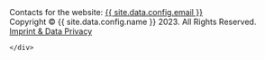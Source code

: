 <!-- ======= Footer ======= -->
<footer class="footer">
    <div class="container d-flex justify-items-center justify-content-between">
        <div class="contact">
            Contacts for the website: <a href="mailto:{{ site.data.config.email }}">{{ site.data.config.email }}</a>
        </div>
    <!-- </div>
    <div class="container d-flex justify-content-center"> -->
        <div class="copyright">
            Copyright &copy; {{ site.data.config.name }} 2023. All Rights Reserved.
        </div>
        <div class="imprint">
            <a href="{{ site.url }}/imprint">Imprint & Data Privacy</a>
        </div>

    </div>

</footer>
    <!-- End Footer -->
    <!-- Add JS files here if required -->
    </body>
</html>
